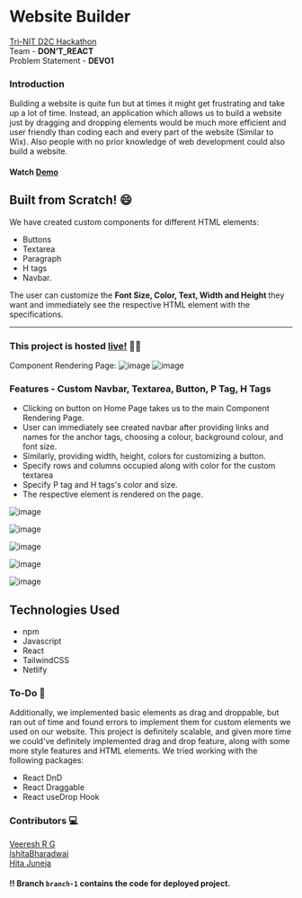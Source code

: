 
# Website Builder

[Tri-NIT D2C Hackathon](https://tri-nit-hackathon.github.io/) <br/>
Team - <b>DON’T_REACT</b>
<br/>
Problem Statement - <b>DEVO1</b>
<br/>
### Introduction 
Building a website is quite fun but at times it might get
frustrating and take up a lot of time. Instead, an application
which allows us to build a website just by dragging and
dropping elements would be much more efficient and user
friendly than coding each and every part of the website
(Similar to Wix). Also people with no prior knowledge of web
development could also build a website.

#### Watch [Demo](https://drive.google.com/file/d/1O64zc2pKGnT592kdaUhA88zjJOh5Nm1D/view)
      
## Built from Scratch! :smile:

We have created custom components for different HTML elements:
 * Buttons
 * Textarea
 * Paragraph
 * H tags
 * Navbar. 
 
The user can customize the <b> Font Size, Color, Text, Width and Height </b> they want and immediately see the respective HTML element with the specifications.
<hr>

### This project is hosted [live!](https://adoring-archimedes-e3e2ec.netlify.app/) :partying_face::partying_face: 


Component Rendering Page: 
![image](https://user-images.githubusercontent.com/67890839/151690527-b9c80fc6-89f7-4204-9c47-996fbd008bc3.png)
![image](https://user-images.githubusercontent.com/67890839/151690528-5417cc43-e5d7-4b88-a64a-079d87799861.png)


### Features - Custom Navbar, Textarea, Button, P Tag, H Tags

* Clicking on button on Home Page takes us to the main Component Rendering Page.
* User can immediately see created navbar after providing links and names for the anchor tags, choosing a colour, background colour, and font size.
* Similarly, providing width, height, colors for customizing a button.
* Specify rows and columns occupied along with color for the custom textarea
* Specify P tag and H tags's color and size.
* The respective element is rendered on the page.

![image](https://user-images.githubusercontent.com/67890839/151690598-618c2513-a839-4264-b632-35a32cfbb2fe.png)

![image](https://user-images.githubusercontent.com/67890839/151690600-cc713e98-8cf1-42a8-b237-3f6e3abd526f.png)

![image](https://user-images.githubusercontent.com/67890839/151690609-18b3550b-c5d8-481a-ae35-7ffb3838f6c8.png)

![image](https://user-images.githubusercontent.com/67890839/151690614-4bd1a80a-5b23-4ee4-b803-4abf1936755e.png)

![image](https://user-images.githubusercontent.com/67890839/151690711-e61b1189-022c-41ef-ba09-8c4cc53864be.png)


## Technologies Used
* npm
* Javascript 
* React
* TailwindCSS
* Netlify

### To-Do :checkered_flag:	
Additionally, we implemented basic elements as drag and droppable, but ran out of time and found errors to implement them for custom elements we used on our website.
This project is definitely scalable, and given more time we could've definitely implemented drag and drop feature, along with some more style features and HTML elements.
We tried working with the following packages: 

* React DnD
* React Draggable
* React useDrop Hook


### Contributors 	:computer:

[Veeresh R G](https://github.com/Veeresh-R-G)<br/>
[IshitaBharadwaj](https://github.com/IshitaBharadwaj) <br/>
[Hita Juneja](https://github.com/hita03)<br/>


#### :bangbang: Branch `branch-1` contains the code for deployed project.
